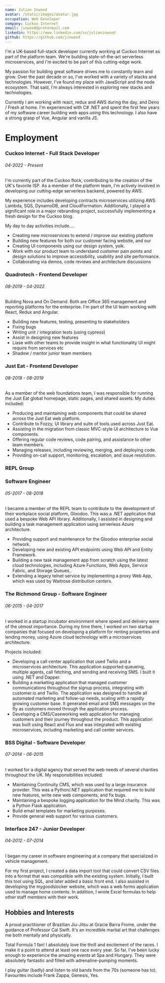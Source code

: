 ```yaml
---
name: Julian Inwood
avatar: /static/images/avatar.jpg
occupation: Web Developer
company: Cuckoo Internet
email: jinwood@protonmail.com
linkedin: https://www.linkedin.com/in/julianinwood
github: https://github.com/jinwood
---
```


I'm a UK-based full-stack developer currently working at Cuckoo Internet as part of the platform team. We're building state-of-the-art serverless microservices, and I'm excited to be part of this cutting-edge work.

My passion for building great software drives me to constantly learn and grow. Over the past decade or so, I've worked with a variety of stacks and technologies. However, I've found my place with JavaScript and the node ecosystem. That said, I'm always interested in exploring new stacks and technologies.

Currently I am working with react, redux and AWS during the day, and Deno / Fresh at home. I'm experienced with C# .NET and spent the first few years of my software career building web apps using this technology. I also have a strong grasp of Vue, Angular and vanilla JS.

# Employment

### Cuckoo Internet - Full Stack Developer

###### 04-2022 - Present

I'm currently part of the Cuckoo flock, contributing to the creation of the UK's favorite ISP. As a member of the platform team, I'm actively involved in developing our cutting-edge serverless backend, powered by AWS.

My experience includes developing contracts microservices utilizing AWS Lambda, SQS, DynamoDB, and CloudFormation. Additionally, I played a significant role in a major rebranding project, successfully implementing a fresh design for the Cuckoo blog.

My day to day activities include....

- Creating new microservices to extend / improve our existing platform
- Building new features for both our customer facing website, and our
- Creating UI components using our design system, yolk.
- Work with our product team to understand customer pain points and design solutions to improve accessibility, usability and site performance.
- Collaborating via demos, code reviews and architecture discussions

### Quadrotech - Frontend Developer

###### 08-2019 - 04-2022

Building Nova and On Demand. Both are Office 365 management and reporting platforms for the enterprise. I'm part of the UI team working with React, Redux and Angular.

- Building new features, testing, presenting to stakeholders
- Fixing bugs
- Writing unit / integration tests (using cypress)
- Assist in designing new features
- Liase with other teams to provide insight in what functionality UI might require from services etc
- Shadow / mentor junior team members

### Just Eat - Frontend Developer

###### 08-2018 - 08-2019

As a member of the web foundations team, I was responsible for running the Just Eat global homepage, static pages, and shared assets. My duties included:

- Producing and maintaining web components that could be shared across the Just Eat web platform.
- Contribute to Fozzy, UI library and suite of tools used across Just Eat.
- Assisting in the migration from classic MVC-style UI architecture to Vue components.
- Offering regular code reviews, code pairing, and assistance to other team members.
- Managing releases, including reviewing, merging, and deploying code.
- Providing on-call support, monitoring, escalation, and issue resolution.

### REPL Group

### Software Engineer

###### 05-2017 - 08-2018

I became a member of the REPL team to contribute to the development of their workplace social platform, Gloodoo. This was a .NET application that used a bespoke Web API library. Additionally, I assisted in designing and building a task management application using serverless Azure architecture.

- Providing support and maintenance for the Gloodoo enterprise social network.
- Developing new and existing API endpoints using Web API and Entity Framework.
- Building a new task management app from scratch using the latest cloud technologies, including Azure Functions, Web Apps, Service Fabric, and Storage Queues..
- Extending a legacy telnet service by implementing a proxy Web App, which was used by Waitrose distribution centers.

### The Richmond Group - Software Engineer

###### 06-2015 - 04-2017

I worked in a startup incubator environment where speed and delivery were of the utmost importance. During my time there, I worked on two startup companies that focused on developing a platform for renting properties and lending money, using Azure cloud technology with a microservices architecture.

Projects included:

- Developing a call center application that used Twilio and a microservices architecture. This application supported queueing, multiple agents, call fetching, and sending and receiving SMS. I built it using .NET and Dapper.
- Building a marketing application that managed customer communications throughout the signup process, integrating with customer.io and Twilio. The application was designed to handle all automated marketing and follow-up needs, scaling with a rapidly growing customer base. It generated email and SMS messages on the fly as customers moved through the application process.
- Developing a CMS/Caseworking web application for managing customers and their journey throughout the product. This application was built using React and Flux and was integrated with existing microservices, including marketing and call center services.

### BSS Digital - Software Developer

###### 07-2014 - 06-2015

I worked for a digital agency that served the web needs of several charities throughout the UK. My responsibilities included:

- Maintaining Continuity CMS, which was used by a large insurance provider. This was a Python/.NET application that required me to build new features, write new web components, and fix bugs.
- Maintaining a bespoke logging application for the Mind charity. This was a Python Flask application.
- Build email templates for marketing purposes.
- Provide general web support for various customers.

### Interface 247 - Junior Developer

###### 04-2012 - 07-2014

I began my career in software engineering at a company that specialized in vehicle management.

For my first project, I created a data import tool that could convert CSV files into a format that was compatible with the existing system. Initially, I built this tool using SQL, and later added a basic front end. I also assisted in developing the mygoodslocker website, which was a web forms application used to manage home contents. In addition, I wrote Excel formulas to help other staff members with their work.

## Hobbies and Interests

A proud practitioner of Brazilian Jiu-Jitsu at Gracie Barra Frome, under the guidance of Professor Cal Swift. It's an incredible martial art that challenges me both mentally and physically.

Total Formula 1 fan! I absolutely love the thrill and excitement of the races. I make it a point to attend at least one race every year. So far, I've been lucky enough to experience the amazing events at Spa and Hungary. They were absolutely fantastic and filled with adrenaline-pumping moments.

I play guitar (badly) and listen to old bands from the 70s (someone has to). Favourites include Frank Zappa, Genesis, Yes.

